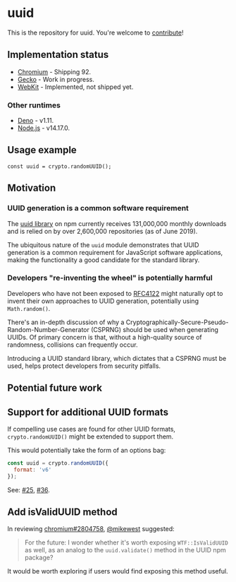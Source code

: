 # uuid

This is the repository for uuid. You're welcome to
[contribute](CONTRIBUTING.md)!

## Implementation status

 * [Chromium](https://bugs.chromium.org/p/chromium/issues/detail?id=1197594) - Shipping 92.
 * [Gecko](https://bugzilla.mozilla.org/show_bug.cgi?id=1723674) - Work in progress.
 * [WebKit](https://bugs.webkit.org/show_bug.cgi?id=229240) - Implemented, not shipped yet.

### Other runtimes

* [Deno](https://github.com/denoland/deno/pull/10848) - v1.11.
* [Node.js](https://github.com/nodejs/node/pull/36729) - v14.17.0.

## Usage example

```JS
const uuid = crypto.randomUUID();
```
## Motivation

### UUID generation is a common software requirement

The <a href="https://www.npmjs.com/package/uuid">uuid library</a> on npm
currently receives 131,000,000 monthly downloads and is relied on by over
2,600,000 repositories (as of June 2019).

The ubiquitous nature of the `uuid` module demonstrates that UUID generation is a common
requirement for JavaScript software applications, making the functionality a good candidate for the
standard library.
### Developers "re-inventing the wheel" is potentially harmful

Developers who have not been exposed to [RFC4122](https://www.rfc-editor.org/rfc/rfc4122) might naturally opt to invent their own approaches
to UUID generation, potentially using `Math.random()`.

There's an in-depth discussion of why a Cryptographically-Secure-Pseudo-Random-Number-Generator
(CSPRNG) should be used when generating UUIDs. Of primary concern is that, without a high-quality source
of randomness, collisions can frequently occur.

Introducing a UUID standard library, which dictates that a CSPRNG must be used, helps protect developers from security pitfalls.

## Potential future work

## Support for additional UUID formats

If compelling use cases are found for other UUID formats, `crypto.randomUUID()`
might be extended to support them.

This would potentially take the form of an options bag:

```js
const uuid = crypto.randomUUID({
  format: 'v6'
});
```

See: [#25](https://github.com/WICG/uuid/issues/25),
[#36](https://github.com/WICG/uuid/issues/36).

## Add isValidUUID method

In reviewing [chromium#2804758](https://chromium-review.googlesource.com/c/chromium/src/+/2804758), [@mikewest](https://github.com/mikewest) suggested:

> For the future: I wonder whether it's worth exposing `WTF::IsValidUUID` as well, as an analog to the `uuid.validate()` method in the UUID npm package?

It would be worth exploring if users would find exposing this method useful.
